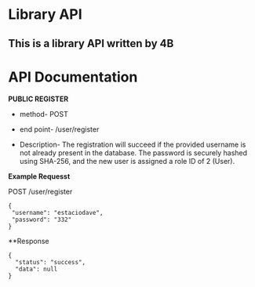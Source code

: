 # Library API
## This is a library API written by 4B
# API Documentation

**PUBLIC REGISTER**

* method- POST

* end point- /user/register

 * Description- The registration will succeed if the provided username is not already present in the database. The password is securely hashed using SHA-256, and the new user is assigned a role ID of 2 (User).


 **Example Requesst**

 POST /user/register

 ```
 {
  "username": "estaciodave",
  "password": "332"
}
```
**Response

```
{
  "status": "success",
  "data": null
}
```
